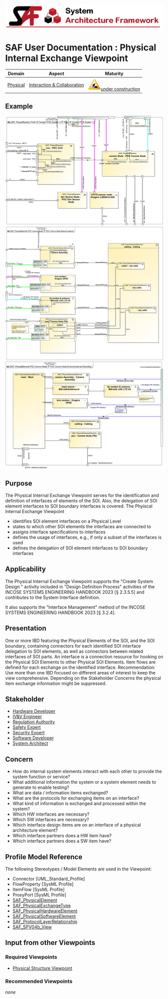![System Architecture Framework](../diagrams/Banner_SAF.png)
# SAF User Documentation : Physical Internal Exchange Viewpoint
|**Domain**|**Aspect**|**Maturity**|
| --- | --- | --- |
|[Physical](../domains.md#Domain-Physical)|[Interaction & Collaboration](../aspects.md#Aspect-Interaction-&-Collaboration)|![Under Construction](../diagrams/Under_construction_icon-yellow.svg )[under construction](../using-saf/maturity.md#under-construction)|
## Example
![Physical-Internal-Exchange-Viewpoint-example.svg](../vp-examples/Physical-Internal-Exchange-Viewpoint-example.svg)
![Physical-Internal-Exchange-Viewpoint-example-1.svg](../vp-examples/Physical-Internal-Exchange-Viewpoint-example-1.svg)
![Physical-Internal-Exchange-Viewpoint-example-2.svg](../vp-examples/Physical-Internal-Exchange-Viewpoint-example-2.svg)
## Purpose
The Physical Internal Exchange Viewpoint serves for the identification and definition of interfaces of elements of the SOI. Also, the delegation of SOI element interfaces to SOI boundary interfaces is covered.
The Phyiscal Internal Exchange Viewpoint
* identifies SOI element interfaces on a Physical Level
* states to which other SOI elements the interfaces are connected to
* assigns interface specifications to interfaces
* defines the usage of interfaces, e.g., if only a subset of the interfaces is used 
* defines the delegation of SOI element interfaces to SOI boundary interfaces
## Applicability
The Physical Internal Exchange Viewpoint supports the "Create System Design " activity included in "Design Definition Process" activities of the INCOSE SYSTEMS ENGINEERING HANDBOOK 2023 [§ 2.3.5.5] and contributes to the System Interface definition.

It also supports the "Interface Management" method of the INCOSE SYSTEMS ENGINEERING HANDBOOK 2023 [§ 3.2.4].
## Presentation
One or more IBD featuring the Physical Elements of the SOI, and the SOI boundary, containing connectors for each identified SOI interface delegation to SOI elements, as well as connectors between related interfaces of SOI parts. An interface is a connection resource for hooking on the Physical SOI Elements to other Physical SOI Elements. Item flows are defined for each exchange on the identified interface.  Recommendation: Use more than one IBD focused on different areas of interest to keep the view comprehensive. Depending on the Stakeholder Concerns the physical item exchange information might be suppressed.

## Stakeholder
* [Hardware Developer](../stakeholders.md#Hardware-Developer)
* [IV&V Engineer](../stakeholders.md#IV&V-Engineer)
* [Regulation Authority](../stakeholders.md#Regulation-Authority)
* [Safety Expert](../stakeholders.md#Safety-Expert)
* [Security Expert](../stakeholders.md#Security-Expert)
* [Software Developer](../stakeholders.md#Software-Developer)
* [System Architect](../stakeholders.md#System-Architect)
## Concern
* How do internal system elements interact with each other to provide the system function or service?
* What additional information the system or a system element needs to generate to enable testing?
* What are data / information items exchanged?
* What are the protocols for exchanging items on an interface?
* What kind of information is exchanged and processed within the system?
* Which HW interfaces are necessary?
* Which SW interfaces are necessary?
* Which interface design items are on an interface of a physical architecture element?
* Which interface partners does a HW item have?
* Which interface partners does a SW item have?
## Profile Model Reference
The following Stereotypes / Model Elements are used in the Viewpoint:
* Connector [UML_Standard_Profile]
* FlowProperty [SysML Profile]
* ItemFlow [SysML Profile]
* ProxyPort [SysML Profile]
* [SAF_PhysicalElement](../stereotypes.md#SAF_PhysicalElement)
* [SAF_PhysicalExchangeType](../stereotypes.md#SAF_PhysicalExchangeType)
* [SAF_PhysicalHardwareElement](../stereotypes.md#SAF_PhysicalHardwareElement)
* [SAF_PhysicalSoftwareElement](../stereotypes.md#SAF_PhysicalSoftwareElement)
* [SAF_ProtocolLayerRelationship](../stereotypes.md#SAF_ProtocolLayerRelationship)
* [SAF_SPV04b_View](../stereotypes.md#SAF_SPV04b_View)
## Input from other Viewpoints
### Required Viewpoints
* [Physical Structure Viewpoint](Physical-Structure-Viewpoint.md)
### Recommended Viewpoints
*none*
